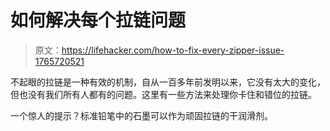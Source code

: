 # 如何解决每个拉链问题

> 原文：<https://lifehacker.com/how-to-fix-every-zipper-issue-1765720521>

不起眼的拉链是一种有效的机制，自从一百多年前发明以来，它没有太大的变化，但也没有我们所有人都有的问题。这里有一些方法来处理你卡住和错位的拉链。



一个惊人的提示？标准铅笔中的石墨可以作为顽固拉链的干润滑剂。